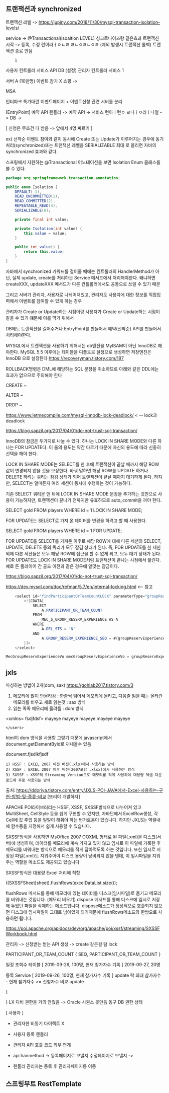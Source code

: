 ## 트랜잭션과 synchronized

트랜잭션 레벨 -> https://jupiny.com/2018/11/30/mysql-transaction-isolation-levels/

service -> @Transactional(isoaltion LEVEL) 싱크로나이즈랑 같은효과
트랜잭션 시작 -> 등록, 수정 런이라ㅓㅇㄴㄹ ㄹㄴㅇㄹㄴㅇㄹ (예외 발생시 트랜잭션 롤백) 트랜잭션 종료 안됨

        1
사용자 컨트롤러 서비스 
                       API   DB (설정)
관리자 컨트롤러 서비스 
        1

서버 A (10만명)
이벤트 참가 X 쇼핑 -> 

MSA 

인터파크 특가대란 이벤트페이지 + 이벤트신청 관련 서버를 분리 

[EntryPoint] 예약 API 핸들러 -> 예약 API -> 서비스 런아ㅣ런ㅇ ㄹ니ㅏㅇ러ㅣ나얼  -> DB -> 

[ 신청은 무조건 다 받음 -> 앞에서 4명 짜르기 ] 


ex) 선착순 이벤트 참여와 같이 동시에 Create 또는 Update가 이루어지는 경우에 동기처리(synchronized)또는 트랜잭션 레벨을 SERIALIZABLE 최대 로 올리면 자바의 synchronized 효과와 같다.

스프링에서 지원하는 @Transactional 어노테이션을 보면 Isolation Enum 클래스를 볼 수 있다.

```java
package org.springframework.transaction.annotation;

public enum Isolation {
    DEFAULT(-1),
    READ_UNCOMMITTED(1),
    READ_COMMITTED(2),
    REPEATABLE_READ(4),
    SERIALIZABLE(8);

    private final int value;

    private Isolation(int value) {
        this.value = value;
    }

    public int value() {
        return this.value;
    }
}
```

자바에서 synchronized 키워드를 걸어줄 때에는 컨트롤러의 HandlerMethod가 아닌, 실제 update, create를 처리하는 Service 메서드에서 처리해야한다. 왜냐하면 createXXX, updateXXX 메서드가 다른 컨틀롤러에서도 공통으로 쓰일 수 있기 때문

그리고 서버가 관리자, 사용자로 나뉘어져있고, 관리자도 사용자에 대한 정보를 직접입력해서 이벤트를 참여할 수 있게 하는 경우

관리자가 Create or Update하는 시점이랑 사용자가 Create or Update하는 시점이 같을 수 있기 떄문에 이를 막기 위해서

DB에도 트랜잭션을 걸어주거나 EntryPoint를 만들어서 예약(선착순) API를 만들어서 처리해야한다.


MYSQL에서 트랜잭션을 사용하기 위해서는 db엔진을 MyISAM이 아닌 InnoDB로 해야한다. 
MySQL 5.5 이후에는 테이블을 디폴트로 설정으로 생성하면 저장엔진은 InnoDB 으로 설정된다
https://recoveryman.tistory.com/187


ROLLBACK명령은 DML에 해당하는 SQL 문장을 취소하므로 아래와 같은 DDL에는 효과가 없으므로 주의해야 한다

CREATE ~

ALTER ~

DROP ~

https://www.letmecompile.com/mysql-innodb-lock-deadlock/ < -- lock과 deadlock

https://blog.sapzil.org/2017/04/01/do-not-trust-sql-transaction/

InnoDB의 잠금은 두가지로 나눌 수 있다. 하나는 LOCK IN SHARE MODE와 다른 하나는 FOR UPDATE다. 이 둘의 용도는 약간 다르기 때문에 자신의 용도에 따라 신중히 선택을 해야 한다.

LOCK IN SHARE MODE는 SELECT를 한 후에 트랜잭션이 끝날 때까지 해당 ROW 값이 변경되지 않을 것을 보장한다. 바꿔 말하면 해당 ROW를 UPDATE 하거나 DELETE 하려는 쿼리는 잠김 상태가 되어 트랜잭션이 끝날 때까지 대기하게 된다. 하지만, SELECT는 얼마든지 여러 세션이 동시에 수행하는 것이 가능하다.

기존 SELECT 쿼리문 맨 뒤에 LOCK IN SHARE MODE 문장을 추가하는 것만으로 사용이 가능하지만, 트랜잭션이 끝나기 전까지만 유효하므로 auto_commit을 꺼야 한다.

SELECT gold FROM players WHERE id = 1 LOCK IN SHARE MODE;

FOR UPDATE는 SELECT로 가져 온 데이터를 변경을 하려고 할 때 사용한다.

SELECT gold FROM players WHERE id = 1 FOR UPDATE;

FOR UPDATE를 SELECT를 가져온 이후로 해당 ROW에 대해 다른 세션의 SELECT, UPDATE, DELETE 등의 쿼리가 모두 잠김 상태가 된다. 즉, FOR UPDATE를 한 세션 외에 다른 세션들은 모두 해당 ROW에 접근을 할 수 없게 되고, 모두 대기 상태가 된다. FOR UPDATE도 LOCK IN SHARE MODE처럼 트랜잭션이 끝나는 시점에서 풀린다. 예로 든 플레이어 간 골드 이전과 같은 경우에 알맞는 잠금이다.

https://blog.sapzil.org/2017/04/01/do-not-trust-sql-transaction/


https://dev.mysql.com/doc/refman/5.7/en/internal-locking.html <-- 참고

```java
    <select id="findParticipantOrTeamCountLOCK" parameterType="groupReservExperience" resultType="groupReservExperience">
        <![CDATA[
			SELECT
				A.PARTICIPANT_OR_TEAM_COUNT
			FROM
				MEC_S_GROUP_RESERV_EXPERIENCE AS A
			WHERE
				A.DEL_STS = 'N'
			AND
			    A.GROUP_RESERV_EXPERIENCE_SEQ = #{groupReservExperienceSeq} LOCK IN SHARE MODE
		]]>
    </select>
```

```java
MecGroupReservExperienceVo mecGroupReservExperienceVo = groupReservExperienceRepository.findParticipantOrTeamCountLOCK(groupReservExperienceVo);
```



## jxls

파싱하는 방법이 2개(dom, sax) https://gohlab2017.tistory.com/3

1. 메모리에 많이 안올라감 : 한줄씩 읽어서 메모리에 올리고, 다음줄 읽을 때는 올라간 메모리를 비우고 새로 읽는것 : sax 방식
2. 읽는 족족 메모리에 올려둠 : dom 방식

<xmlns= fsdjfdsf>
<document>
    <users>
        <user>
        </user>
                <user>
            <id>mayeye</id>
        </user>
                <user>
            <id>mayeye</id>
        </user>
                <user>
            <id>mayeye</id>
        </user>
                <user>
            <id>mayeye</id>
        </user>
                <user>
            <id>mayeye</id>
        </user>

    </users>
</document>

html이 dom 방식을 사용함 그렇기 때문에 javascript에서 document.getElementById로 꺼내올수 있음
<html>
</html>


document.fjsdlkfjsdf

    1) HSSF : EXCEL 2007 이전 버전(.xls)에서 사용하는 방식
    2) XSSF : EXCEL 2007 이후 버전(2007포함 .xlsx)에서 사용하는 방식
    3) SXSSF : XSSF의 Streaming Version으로 메모리를 적게 사용하여 대용량 엑셀 다운로드에 주로 사용되는 방식

출처: https://ddoriya.tistory.com/entry/JXLS-POI-JAVA에서-Excel-사용하는-구현-방법-및-종류-비교 [또리야 개발하자]

APACHE POI라이브러리는 HSSF, XSSF, SXSSF방식으로 나누어져 있고 MultiSheet, CellStyle 등을 쉽게 구현할 수 있지만, 자바단에서 ExcelRow생성, 각 Cell에 값 주입 등을 일일이 해줘야 하는 번거로움이 있습니다. 하지만 JXLS는 엑셀내에 함수등을 지정해서 쉽게 사용할 수 있습니다.

SXSSF방식을 사용하면 MsOffice 2007 OOXML 형태로 된 파일(.xml)을 디스크(서버)에 생성하여, 데이터를 메모리에 계속 가지고 있지 않고 임시로 이 파일에 기록한 후 메모리를 비워내는 방식으로 메모리를 적게 잡아먹도록 하는 것입니다. 또한 임시로 저장된 파일(.xml)도 지워주어야 디스크 용량이 낭비되지 않을 텐데, 이 임시파일을 지워주는 역할을 메소드도 제공되고 있습니다

SXSSF방식은 대용량 Excel 처리에 적합


((SXSSFSheet)sheet).flushRows(excelDataList.size());

flushRows 메서드를 통해 메모리에 있는 데이터를 디스크(임시파일)로 옮기고 메모리를 비워내는 것입니다. (메모리 비우기)
dispose 메서드를 통해 디스크에 임시로 저장해 두었던 파일을 삭제하는 메소드입니다. dispose메소드가 정상적으로 호출되지 않으면 디스크에 임시파일이 그대로 남아있게 되기때문에 flushRows메소드와 한쌍으로 사용하면 됩니다.

https://poi.apache.org/apidocs/dev/org/apache/poi/xssf/streaming/SXSSFWorkbook.html



관리자 -> 신청받는 받는 API 생성 -> create 같은걸 탐 lock

PARTICIPANT_OR_TEAM_COUNT 
{
    SEQ,
    PARTICIPANT_OR_TEAM_COUNT
}


일정 조회수 테이블
[ 2019-09-26, 100명, 현재 참가자수 기록 ]
2019-09-27, 20명


등록 Service
[ 2019-09-26, 100명, 현재 참가자수 기록 ] 
update 락 
최대 참가자수 - 현재 참가자수 >= 신청자수 비교
update

{

}
LX 디비 권한을 거의 안줬음 -> Oracle 시퀀스 못만듬 
동구 DB 권한 상태


[ 사용자 ]
- 관리자한 비동기 다이렉트 X
- 사용자 등록 핸들러 
- 관리자 API 호출 코드 외부 연계 
- api hanmethod -> 등록페이지로 보낼지 수정페이지로 보낼지 ->  



- 핸들러 관리자는 등록 후  관리자페이지롱 이동


## 스프링부트 RestTemplate